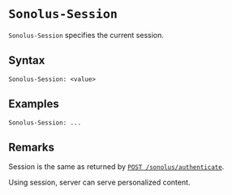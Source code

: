 # `Sonolus-Session`

`Sonolus-Session` specifies the current session.

## Syntax

```http
Sonolus-Session: <value>
```

## Examples

```http
Sonolus-Session: ...
```

## Remarks

Session is the same as returned by [`POST /sonolus/authenticate`](../endpoints/post-sonolus-authenticate).

Using session, server can serve personalized content.

